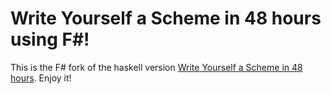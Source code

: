 # Write Yourself a Scheme in 48 hours using F#!
This is the F# fork of the haskell version [Write Yourself a Scheme in 48 hours](https://en.wikibooks.org/wiki/Write_Yourself_a_Scheme_in_48_Hours). Enjoy it!

